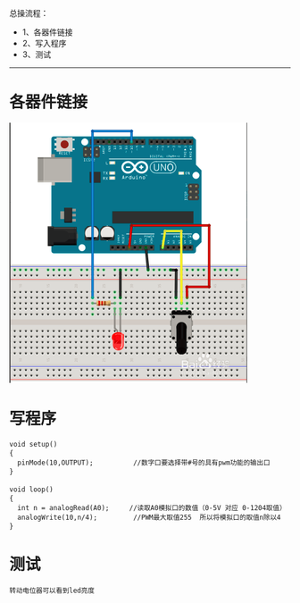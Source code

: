 总操流程：
- 1、各器件链接
- 2、写入程序
- 3、测试

----------
# 各器件链接
![](image/13-1.png)
# 写程序
```
void setup()
{
  pinMode(10,OUTPUT);          //数字口要选择带#号的具有pwm功能的输出口
}

void loop()
{
  int n = analogRead(A0);     //读取A0模拟口的数值（0-5V 对应 0-1204取值）
  analogWrite(10,n/4);         //PWM最大取值255  所以将模拟口的取值n除以4
}
```
# 测试
`转动电位器可以看到led亮度`